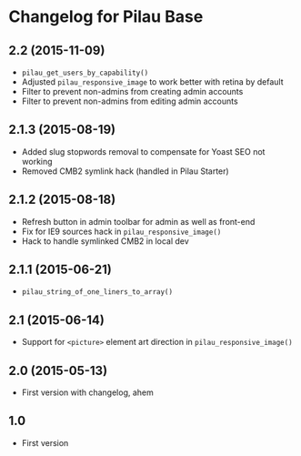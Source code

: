 # Changelog for Pilau Base

## 2.2 (2015-11-09)
* `pilau_get_users_by_capability()`
* Adjusted `pilau_responsive_image` to work better with retina by default
* Filter to prevent non-admins from creating admin accounts
* Filter to prevent non-admins from editing admin accounts

## 2.1.3 (2015-08-19)
* Added slug stopwords removal to compensate for Yoast SEO not working
* Removed CMB2 symlink hack (handled in Pilau Starter)

## 2.1.2 (2015-08-18)
* Refresh button in admin toolbar for admin as well as front-end
* Fix for IE9 sources hack in `pilau_responsive_image()`
* Hack to handle symlinked CMB2 in local dev

## 2.1.1 (2015-06-21)
* `pilau_string_of_one_liners_to_array()`

## 2.1 (2015-06-14)
* Support for `<picture>` element art direction in `pilau_responsive_image()`

## 2.0 (2015-05-13)
* First version with changelog, ahem

## 1.0
* First version
